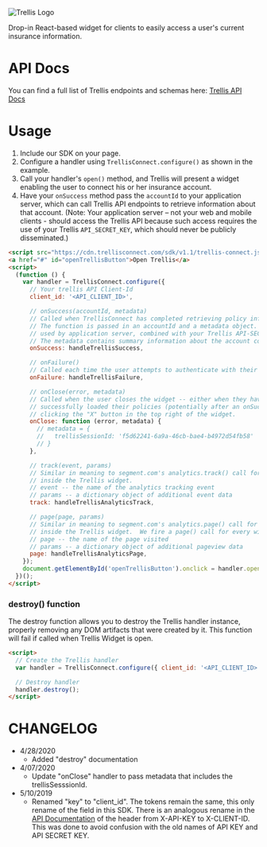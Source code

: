 ![Trellis Logo](https://cdn.trellisconnect.com/sdk/v1.1/js-sdk/assets/images/header.png)

Drop-in React-based widget for clients to easily access a user's current insurance information.

# API Docs

You can find a full list of Trellis endpoints and schemas here: [Trellis API Docs](https://trellisconnect.com/docs)

# Usage

1. Include our SDK on your page.
2. Configure a handler using `TrellisConnect.configure()` as shown in the example.
3. Call your handler's `open()` method, and Trellis will present a widget enabling the user to connect his or her insurance account.
4. Have your `onSuccess` method pass the `accountId` to your application server, which can call Trellis API endpoints to retrieve information about that account. (Note: Your application server – not your web and mobile clients - should access the Trellis API because such access requires the use of your Trellis `API_SECRET_KEY`, which should never be publicly disseminated.)

```html
<script src="https://cdn.trellisconnect.com/sdk/v1.1/trellis-connect.js"></script>
<a href="#" id="openTrellisButton">Open Trellis</a>
<script>
  (function () {
    var handler = TrellisConnect.configure({
      // Your trellis API Client-Id
      client_id: '<API_CLIENT_ID>',

      // onSuccess(accountId, metadata)
      // Called when TrellisConnect has completed retrieving policy information from the user.
      // The function is passed in an accountId and a metadata object. The accountId can be
      // used by application server, combined with your Trellis API-SECRET-KEY to pull policy data.
      // The metadata contains summary information about the account connected.
      onSuccess: handleTrellisSuccess,

      // onFailure()
      // Called each time the user attempts to authenticate with their insurer and fails.
      onFailure: handleTrellisFailure,

      // onClose(error, metadata)
      // Called when the user closes the widget -- either when they have
      // successfully loaded their policies (potentially after an onSuccess() call) or by
      // clicking the "X" button in the top right of the widget.
      onClose: function (error, metadata) {
        // metadata = {
        //   trellisSessionId: 'f5d62241-6a9a-46cb-bae4-b4972d54fb58'
        // }
      },

      // track(event, params)
      // Similar in meaning to segment.com's analytics.track() call for events occuring
      // inside the Trellis widget.
      // event -- the name of the analytics tracking event
      // params -- a dictionary object of additional event data
      track: handleTrellisAnalyticsTrack,

      // page(page, params)
      // Similar in meaning to segment.com's analytics.page() call for pageviews occuring
      // inside the Trellis widget.  We fire a page() call for every widget screen.
      // page -- the name of the page visited
      // params -- a dictionary object of additional pageview data
      page: handleTrellisAnalyticsPage,
    });
    document.getElementById('openTrellisButton').onclick = handler.open;
  })();
</script>
```

### destroy() function

The destroy function allows you to destroy the Trellis handler instance, properly removing any DOM artifacts that were created by it. This function will fail if called when Trellis Widget is open.

```html
<script>
  // Create the Trellis handler
  var handler = TrellisConnect.configure({ client_id: '<API_CLIENT_ID>' });

  // Destroy handler
  handler.destroy();
</script>
```

# CHANGELOG

- 4/28/2020
  - Added "destroy" documentation
- 4/07/2020
  - Update "onClose" handler to pass metadata that includes the trellisSesssionId.
- 5/10/2019
  - Renamed "key" to "client_id". The tokens remain the same, this only rename of the field in this SDK. There is an analogous rename in the [API Documentation](https://trellisconnect.com/docs) of the header from X-API-KEY to X-CLIENT-ID. This was done to avoid confusion with the old names of API KEY and API SECRET KEY.
